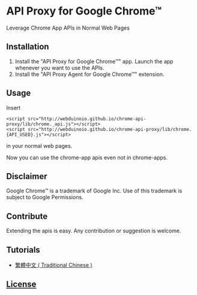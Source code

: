 # API Proxy for Google Chrome™

Leverage Chrome App APIs in Normal Web Pages

## Installation

1. Install the "API Proxy for Google Chrome™" app. Launch the app whenever you want to use the APIs.
2. Install the "API Proxy Agent for Google Chrome™" extension.

## Usage

Insert

```
<script src="http://webduinoio.github.io/chrome-api-proxy/lib/chrome._api.js"></script>
<script src="http://webduinoio.github.io/chrome-api-proxy/lib/chrome.{API_USED}.js"></script>
```

in your normal web pages.

Now you can use the chrome-app apis even not in chrome-apps.

## Disclaimer

Google Chrome™ is a trademark of Google Inc. Use of this trademark is subject to Google Permissions.

## Contribute

Extending the apis is easy. Any contribution or suggestion is welcome.

## Tutorials

- [繁體中文 ( Traditional Chinese )](https://github.com/webduinoio/chrome-api-proxy/wiki/Chinese-(-Traditional-)) 

## [License](LICENSE)

